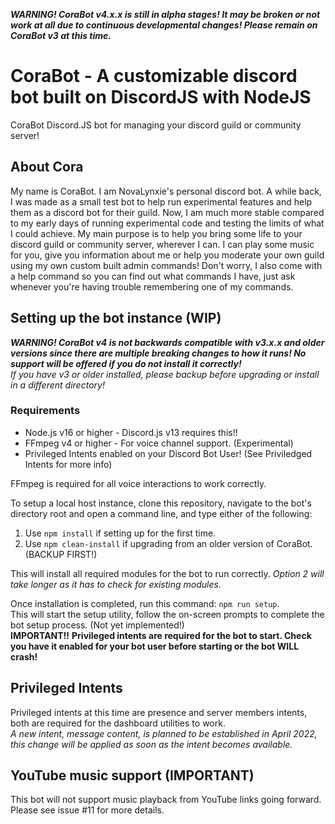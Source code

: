 ***WARNING! CoraBot v4.x.x is still in alpha stages! It may be broken or not work at all due to continuous developmental changes! Please remain on CoraBot v3 at this time.***
# CoraBot - A customizable discord bot built on DiscordJS with NodeJS
CoraBot Discord.JS bot for managing your discord guild or community server!

## About Cora
My name is CoraBot. I am NovaLynxie's personal discord bot.
A while back, I was made as a small test bot to help run experimental features and help them as a discord bot for their guild.
Now, I am much more stable compared to my early days of running experimental code and testing the limits of what I could achieve.
My main purpose is to help you bring some life to your discord guild or community server, wherever I can.
I can play some music for you, give you information about me or help you moderate your own guild using my own custom built admin commands!
Don't worry, I also come with a help command so you can find out what commands I have, just ask whenever you're having trouble remembering one of my commands.

## Setting up the bot instance (WIP)
***WARNING! CoraBot v4 is not backwards compatible with v3.x.x and older versions since there are multiple breaking changes to how it runs! No support will be offered if you do not install it correctly!***  
*If you have v3 or older installed, please backup before upgrading or install in a different directory!*
### Requirements
- Node.js v16 or higher - Discord.js v13 requires this!!
- FFmpeg v4 or higher - For voice channel support. (Experimental)
- Privileged Intents enabled on your Discord Bot User! (See Priviledged Intents for more info)

FFmpeg is required for all voice interactions to work correctly.

To setup a local host instance, clone this repository, navigate to the bot's directory root and open a command line, and type either of the following:  
1. Use `npm install` if setting up for the first time.  
2. Use `npm clean-install` if upgrading from an older version of CoraBot. (BACKUP FIRST!)

This will install all required modules for the bot to run correctly. *Option 2 will take longer as it has to check for existing modules.*

Once installation is completed, run this command: `npm run setup`.  
This will start the setup utility, follow the on-screen prompts to complete the bot setup process. (Not yet implemented!)  
**IMPORTANT!!**
**Privileged intents are required for the bot to start. Check you have it enabled for your bot user before starting or the bot WILL crash!**

## Privileged Intents
Privileged intents at this time are presence and server members intents, both are required for the dashboard utilities to work.  
_A new intent, message content, is planned to be established in April 2022, this change will be applied as soon as the intent becomes available._

## YouTube music support (IMPORTANT)
This bot will not support music playback from YouTube links going forward.
Please see issue #11 for more details.
